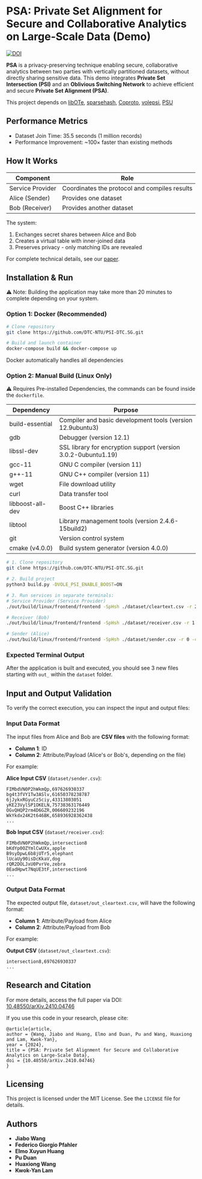 # PSA: Private Set Alignment for Secure and Collaborative Analytics on Large-Scale Data (Demo)

[![DOI](https://img.shields.io/badge/DOI-10.48550%2FarXiv.2410.04746-blue)](https://arxiv.org/abs/2410.04746)


**PSA** is a privacy-preserving technique enabling secure, collaborative analytics between two parties with vertically partitioned datasets, without directly sharing sensitive data. This demo integrates **Private Set Intersection (PSI)** and an **Oblivious Switching Network** to achieve efficient and secure **Private Set Alignment (PSA)**.

This project depends on [libOTe](https://github.com/osu-crypto/libOTe), [sparsehash](https://github.com/sparsehash/sparsehash), [Coproto](https://github.com/Visa-Research/coproto), [volepsi](https://github.com/Visa-Research/volepsi), [PSU](https://github.com/dujiajun/PSU/tree/master/benes)



## Performance Metrics

- Dataset Join Time: 35.5 seconds (1 million records)
- Performance Improvement: ~100× faster than existing methods


## How It Works
| Component        | Role                                          |  
|------------------|-----------------------------------------------|
| Service Provider | Coordinates the protocol and compiles results |
| Alice (Sender)   | Provides one dataset                          | 
| Bob (Receiver)   | Provides another dataset                      |

The system:
1. Exchanges secret shares between Alice and Bob
2. Creates a virtual table with inner-joined data
3. Preserves privacy - only matching IDs are revealed

For complete technical details, see our [paper](https://arxiv.org/abs/2410.04746).

## Installation & Run
⚠️ Note: Building the application may take more than 20 minutes to complete depending on your system.

### Option 1: Docker (Recommended)
```bash
# Clone repository
git clone https://github.com/DTC-NTU/PSI-DTC.SG.git

# Build and launch container
docker-compose build && docker-compose up
```
Docker automatically handles all dependencies

### Option 2: Manual Build (Linux Only)
⚠️ Requires Pre-installed Dependencies, the commands can be found inside the `dockerfile`.

| Dependency         | Purpose                                                                  |
|--------------------|--------------------------------------------------------------------------|
| build-essential    | Compiler and basic development tools (version 12.9ubuntu3)               |
| gdb                | Debugger (version 12.1)                                                  |
| libssl-dev         | SSL library for encryption support (version 3.0.2-0ubuntu1.19)           |
| gcc-11             | GNU C compiler (version 11)                                              |
| g++-11             | GNU C++ compiler (version 11)                                            |
| wget               | File download utility                                                    |
| curl               | Data transfer tool                                                       |
| libboost-all-dev   | Boost C++ libraries                                                      |
| libtool            | Library management tools (version 2.4.6-15build2)                        |
| git                | Version control system                                                   |
| cmake (v4.0.0)     | Build system generator (version 4.0.0)                                   |


```bash
# 1. Clone repository
git clone https://github.com/DTC-NTU/PSI-DTC.SG.git

# 2. Build project
python3 build.py -DVOLE_PSI_ENABLE_BOOST=ON

# 3. Run services in separate terminals:
# Service Provider (Service Provider)
./out/build/linux/frontend/frontend -SpHsh ./dataset/cleartext.csv -r 2 -csv -hash 0

# Receiver (Bob)
./out/build/linux/frontend/frontend -SpHsh ./dataset/receiver.csv -r 1 -csv -hash 0

# Sender (Alice)
./out/build/linux/frontend/frontend -SpHsh ./dataset/sender.csv -r 0 -csv -hash 0
```

### Expected Terminal Output
After the application is built and executed, you should see 3 new files starting with `out_` within the `dataset` folder.


## Input and Output Validation

To verify the correct execution, you can inspect the input and output files:

### Input Data Format

The input files from Alice and Bob are **CSV files** with the following format:

- **Column 1**: ID
- **Column 2**: Attribute/Payload (Alice's or Bob's, depending on the file)

For example:

**Alice Input CSV** (`dataset/sender.csv`):

```
FIMbdVN0P2hWkmQp,697626930337
bg4t3fVY1Tw3ASlv,61650378238787
6jJykxRGyuCz5ciy,43313803051
yKE23VylSP1OKELN,75738363176449
OGvQHQP2rm4D6GZR,006609232196
WkYkdx24K2t646BK,658936928362438
...
```

**Bob Input CSV** (`dataset/receiver.csv`):

```
FIMbdVN0P2hWkmQp,intersection8
bKdYp0OZYmlCwUXx,apple
B9syDpwL6b8jUTr5,elephant
lUcaUy90isDcKkaV,dog
rQR2DOLJxU0PvrVe,zebra
0EadHpwt7NqUE3tF,intersection6
...
```

### Output Data Format

The expected output file, `dataset/out_cleartext.csv`, will have the following format:

- **Column 1**: Attribute/Payload from Alice 
- **Column 2**: Attribute/Payload from Bob

For example:

**Output CSV** (`dataset/out_cleartext.csv`):

```
intersection8,697626930337
...
```

## Research and Citation

For more details, access the full paper via DOI:  
[10.48550/arXiv.2410.04746](https://arxiv.org/abs/2410.04746)

If you use this code in your research, please cite:

```
@article{article,
author = {Wang, Jiabo and Huang, Elmo and Duan, Pu and Wang, Huaxiong and Lam, Kwok-Yan},
year = {2024},
title = {PSA: Private Set Alignment for Secure and Collaborative Analytics on Large-Scale Data},
doi = {10.48550/arXiv.2410.04746}
}
```

## Licensing

This project is licensed under the MIT License. See the `LICENSE` file for details.

## Authors

- **Jiabo Wang**
- **Federico Giorgio Pfahler**
- **Elmo Xuyun Huang**
- **Pu Duan**
- **Huaxiong Wang**
- **Kwok-Yan Lam**
